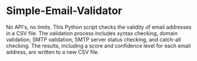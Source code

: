 # Simple-Email-Validator
No API's, no limits. This Python script checks the validity of email addresses in a CSV file. The validation process includes syntax checking, domain validation, SMTP validation, SMTP server status checking, and catch-all checking.   The results, including a score and confidence level for each email address, are written to a new CSV file.
